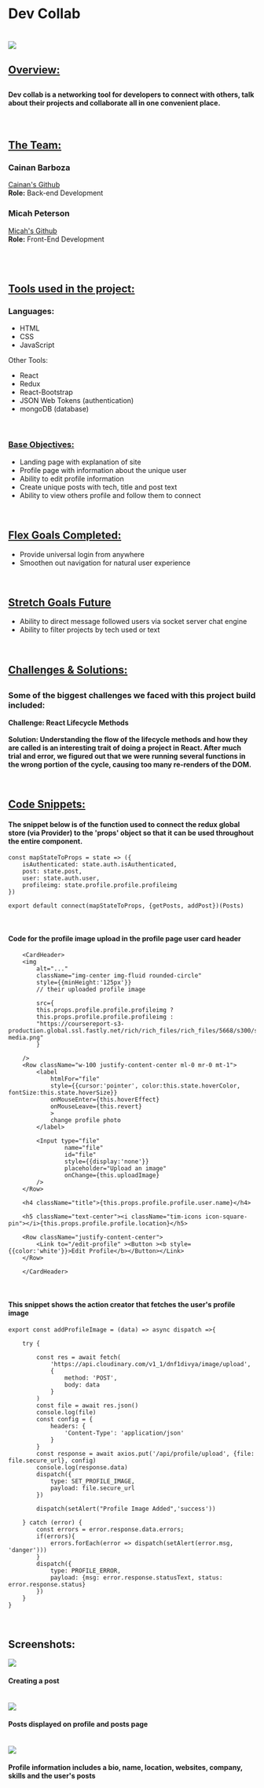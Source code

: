 <h1>Dev Collab<h1>

<img src="./readmeImages/home.png">

<h2><u>Overview:</u><h2>

<h4>Dev collab is a networking tool for developers to connect with others, talk about their projects and collaborate all in one convenient place.</h4>

</br>

<h2><u>The Team:</u></h2>

<h3>Cainan Barboza</h3>
<a href="https://github.com/CainanB">Cainan's Github</a>
</br>
<b>Role:</b> Back-end Development
</br>

<h3>Micah Peterson</h3>
<a href="https://github.com/petersonprojects">Micah's Github</a>
</br>
<b>Role:</b> Front-End Development
</br>

</br>
</br>
</br>

<h2><u>Tools used in the project:</u></h3>
<h3>Languages:</h3>
<ul>
    <li>HTML</li>
    <li>CSS</li>
    <li>JavaScript</li>
</ul>

Other Tools:

<ul>
    <li>React</li>
    <li>Redux</li>
    <li>React-Bootstrap</li>
    <li>JSON Web Tokens (authentication)</li>
    <li>mongoDB (database)</li>
</ul>

</br>

<h3><u>Base Objectives:</u></h3>
<ul>
    <li>Landing page with explanation of site</li>
    <li>Profile page with information about the unique user</li>
    <li>Ability to edit profile information</li>
    <li>Create unique posts with tech, title and post text</li>
    <li>Ability to view others profile and follow them to connect</li>
</ul>

</br>

<h2><u>Flex Goals Completed:</u></h2>
<ul>
    <li>Provide universal login from anywhere </li>
    <li>Smoothen out navigation for natural user experience </li>
</ul>

</br>

<h2><u>Stretch Goals Future</u></h2>
<ul>
    <li>Ability to direct message followed users via socket server chat engine</li>
    <li>Ability to filter projects by tech used or text</li>
</ul>

</br>

<h2><u>Challenges & Solutions:</u><h2>
<h3>Some of the biggest challenges we faced with this project build included:</h2>

<b>Challenge: React Lifecycle Methods</b>
<br/> <br/>
<b>Solution: Understanding the flow of the lifecycle methods and how they are called is an interesting trait of doing a project in React.
After much trial and error, we figured out that we were running several functions in the wrong portion of the cycle, causing too many re-renders of the DOM.  </b>

</br>

<h2><u>Code Snippets:</u></h2>

<h4>The snippet below is of the function used to connect the redux global store (via Provider) to the 'props' object 
so that it can be used throughout the entire component.</h4>

```
const mapStateToProps = state => ({
    isAuthenticated: state.auth.isAuthenticated,
    post: state.post,
    user: state.auth.user,
    profileimg: state.profile.profile.profileimg
})

export default connect(mapStateToProps, {getPosts, addPost})(Posts)

```

<br/>

<h4>Code for the profile image upload in the profile page user card header</h4>

```
    <CardHeader>
    <img
        alt="..."
        className="img-center img-fluid rounded-circle"
        style={{minHeight:'125px'}}
        // their uploaded profile image
        
        src={
        this.props.profile.profile.profileimg ?
        this.props.profile.profile.profileimg :
        "https://coursereport-s3-production.global.ssl.fastly.net/rich/rich_files/rich_files/5668/s300/social-media.png"
        }
        
    />
    <Row className="w-100 justify-content-center ml-0 mr-0 mt-1">
        <label 
            htmlFor="file" 
            style={{cursor:'pointer', color:this.state.hoverColor, fontSize:this.state.hoverSize}} 
            onMouseEnter={this.hoverEffect} 
            onMouseLeave={this.revert}
            >
            change profile photo
        </label>

        <Input type="file"
                name="file"
                id="file"
                style={{display:'none'}}
                placeholder="Upload an image"
                onChange={this.uploadImage}
        />
    </Row>

    <h4 className="title">{this.props.profile.profile.user.name}</h4>

    <h5 className="text-center"><i className="tim-icons icon-square-pin"></i>{this.props.profile.profile.location}</h5>

    <Row className="justify-content-center">
        <Link to="/edit-profile" ><Button ><b style={{color:'white'}}>Edit Profile</b></Button></Link>
    </Row>

    </CardHeader>

```

<br />
<h4>This snippet shows the action creator that fetches the user's profile image</h4>

```
export const addProfileImage = (data) => async dispatch =>{

    try {

        const res = await fetch(
            'https://api.cloudinary.com/v1_1/dnf1divya/image/upload',
            {
                method: 'POST',
                body: data
            }
        )
        const file = await res.json()
        console.log(file)
        const config = {
            headers: {
                'Content-Type': 'application/json'
            }
        }
        const response = await axios.put('/api/profile/upload', {file: file.secure_url}, config)
        console.log(response.data)
        dispatch({
            type: SET_PROFILE_IMAGE,
            payload: file.secure_url
        })

        dispatch(setAlert("Profile Image Added",'success'))

    } catch (error) {
        const errors = error.response.data.errors;
        if(errors){
            errors.forEach(error => dispatch(setAlert(error.msg, 'danger')))
        }
        dispatch({
            type: PROFILE_ERROR,
            payload: {msg: error.response.statusText, status: error.response.status}
        })
    }
}

```

</br>

<h2>Screenshots:</h2>

<img src="readmeImages/createpost.png">
<h4>Creating a post</h4>

<br />

<img src="readmeImages/profileposts.png">
<h4>Posts displayed on profile and posts page</h4>

<br />

<img src="readmeImages/profile.png">
<h4>Profile information includes a bio, name, location, websites, company, skills and the user's posts</h4>
